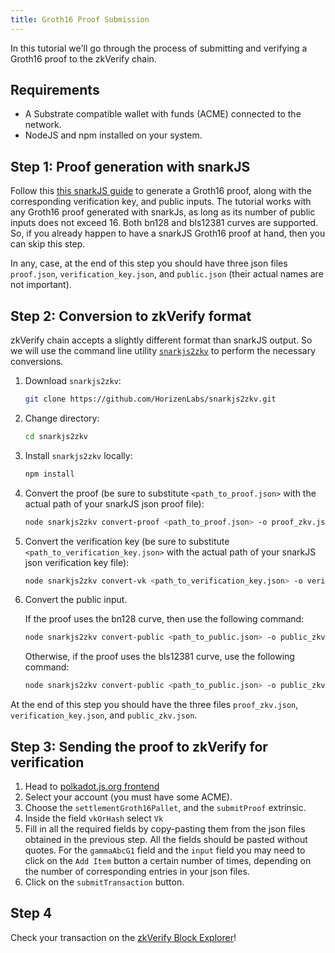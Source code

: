 ```yaml
---
title: Groth16 Proof Submission
---
```


In this tutorial we'll go through the process of submitting and verifying a Groth16 proof to the zkVerify chain.

## Requirements

- A Substrate compatible wallet with funds (ACME) connected to the network.
- NodeJS and npm installed on your system.

## Step 1: Proof generation with snarkJS

Follow this [this snarkJS guide](https://github.com/iden3/snarkjs?tab=readme-ov-file#guide) to generate a Groth16 proof, along with the corresponding verification key, and public inputs. The tutorial works with any Groth16 proof generated with snarkJs, as long as its number of public inputs does not exceed 16. Both bn128 and bls12381 curves are supported. So, if you already happen to have a snarkJS Groth16 proof at hand, then you can skip this step.

In any, case, at the end of this step you should have three json files `proof.json`, `verification_key.json`, and `public.json` (their actual names are not important).

## Step 2: Conversion to zkVerify format

zkVerify chain accepts a slightly different format than snarkJS output. So we will use the command line utility [`snarkjs2zkv`](https://github.com/HorizenLabs/snarkjs2zkv) to perform the necessary conversions.

1. Download `snarkjs2zkv`:

    ```sh
    git clone https://github.com/HorizenLabs/snarkjs2zkv.git
    ```

2. Change directory:

    ```sh
    cd snarkjs2zkv
    ```

3. Install `snarkjs2zkv` locally:

    ```sh
    npm install
    ```

4. Convert the proof (be sure to substitute `<path_to_proof.json>` with the actual path of your snarkJS json proof file):

    ```sh
    node snarkjs2zkv convert-proof <path_to_proof.json> -o proof_zkv.json
    ```

5. Convert the verification key (be sure to substitute `<path_to_verification_key.json>` with the actual path of your snarkJS json verification key file):

    ```sh
    node snarkjs2zkv convert-vk <path_to_verification_key.json> -o verification_key_zkv.json
    ```

6. Convert the public input.

    If the proof uses the bn128 curve, then use the following command:

    ```sh
    node snarkjs2zkv convert-public <path_to_public.json> -o public_zkv.json -c bn128
    ```

    Otherwise, if the proof uses the bls12381 curve, use the following command:

    ```sh
    node snarkjs2zkv convert-public <path_to_public.json> -o public_zkv.json -c bls12381
    ```

At the end of this step you should have the three files `proof_zkv.json`, `verification_key.json`, and `public_zkv.json`.

## Step 3: Sending the proof to zkVerify for verification

1. Head to [polkadot.js.org frontend](https://polkadot.js.org/apps/?rpc=wss%3A%2F%2Fnh-rpc.horizenlabs.io#/extrinsics)
2. Select your account (you must have some ACME).
3. Choose the `settlementGroth16Pallet`, and the `submitProof` extrinsic.
4. Inside the field `vkOrHash` select `Vk`
5. Fill in all the required fields by copy-pasting them from the json files obtained in the previous step. All the fields should be pasted without quotes. For the `gammaAbcG1` field and the `input` field you may need to click on the `Add Item` button a certain number of times, depending on the number of corresponding entries in your json files.
6. Click on the `submitTransaction` button.

## Step 4

Check your transaction on the [zkVerify Block Explorer](https://testnet-explorer.zkverify.io/v0)!